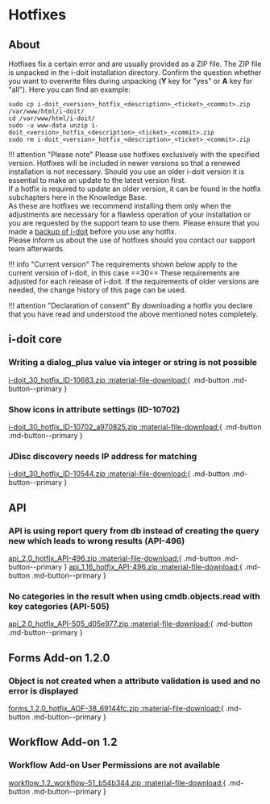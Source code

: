 # Hotfixes

## About

Hotfixes fix a certain error and are usually provided as a ZIP file. The ZIP file is unpacked in the i-doit installation directory. Confirm the question whether you want to overwrite files during unpacking (**Y** key for "yes" or **A** key for "all"). Here you can find an example:

```shell
sudo cp i-doit_<version>_hotfix_<description>_<ticket>_<commit>.zip /var/www/html/i-doit/
cd /var/www/html/i-doit/
sudo -u www-data unzip i-doit_<version>_hotfix_<description>_<ticket>_<commit>.zip
sudo rm i-doit_<version>_hotfix_<description>_<ticket>_<commit>.zip
```

!!! attention "Please note"
    Please use hotfixes exclusively with the specified version. Hotfixes will be included in newer versions so that a renewed installation is not necessary.
    Should you use an older i-doit version it is essential to make an update to the latest version first.<br>
    If a hotfix is required to update an older version, it can be found in the hotfix subchapters here in the Knowledge Base.<br>
    As these are hotfixes we recommend installing them only when the adjustments are necessary for a flawless operation of your installation or you are requested by the support team to use them. Please ensure that you made a [backup of i-doit](../../maintenance-and-operation/backup-and-recovery/index.md) before you use any hotfix.<br>
    Please inform us about the use of hotfixes should you contact our support team afterwards.

!!! info "Current version"
    The requirements shown below apply to the current version of i-doit, in this case ==30== These requirements are adjusted for each release of i-doit. If the requirements of older versions are needed, the change history of this page can be used.

!!! attention "Declaration of consent"
    By downloading a hotfix you declare that you have read and understood the above mentioned notes completely.

## i-doit core

### Writing a dialog_plus value via integer or string is not possible

[i-doit_30_hotfix_ID-10683.zip :material-file-download:](../../assets/downloads/hotfixes/30/i-doit_30_hotfix_ID-10683.zip){ .md-button .md-button--primary }

### Show icons in attribute settings (ID-10702)

[i-doit_30_hotfix_ID-10702_a970825.zip :material-file-download:](../../assets/downloads/hotfixes/30/i-doit_30_hotfix_ID-10702_a970825.zip){ .md-button .md-button--primary }

### JDisc discovery needs IP address for matching

[i-doit_30_hotfix_ID-10544.zip :material-file-download:](../../assets/downloads/hotfixes/30/i-doit_30_hotfix_ID-10544.zip){ .md-button .md-button--primary }

## API

### API is using report query from db instead of creating the query new which leads to wrong results (API-496)

[api_2.0_hotfix_API-496.zip :material-file-download:](../../assets/downloads/hotfixes/api/api_2.0_hotfix_API-496.zip){ .md-button .md-button--primary } [api_1.16_hotfix_API-496.zip :material-file-download:](../../assets/downloads/hotfixes/api/api_1.16_hotfix_API-496.zip){ .md-button .md-button--primary }

### No categories in the result when using cmdb.objects.read with key categories (API-505)

[api_2.0_hotfix_API-505_d05e977.zip :material-file-download:](../../assets/downloads/hotfixes/api/api_2.0_hotfix_API-505_d05e977.zip){ .md-button .md-button--primary }

## Forms Add-on 1.2.0

### Object is not created when a attribute validation is used and no error is displayed

[forms_1.2.0_hotfix_AOF-38_69144fc.zip :material-file-download:](../../assets/downloads/hotfixes/forms/forms_1.2.0_hotfix_AOF-38_69144fc.zip){ .md-button .md-button--primary }

## Workflow Add-on 1.2

### Workflow Add-on User Permissions are not available

[workflow_1.2_workflow-51_b54b344.zip :material-file-download:](../../assets/downloads/hotfixes/workflow/workflow_1.2_workflow-51_b54b344.zip){ .md-button .md-button--primary }
